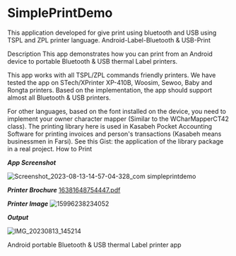 # SimplePrintDemo
This application developed for give print using bluetooth and USB using TSPL and ZPL printer language.
Android-Label-Bluetooth & USB-Print

Description
This app demonstrates how you can print from an Android device to portable Bluetooth & USB thermal Label printers. 

This app works with all TSPL/ZPL commands friendly printers.
We have tested the app on STech/XPrinter XP-410B, Woosim, Sewoo, Baby and Rongta printers.
Based on the implementation, the app should support almost all Bluetooth & USB printers.

For other languages, based on the font installed on the device, you need to implement your owner character mapper (Similar to the WCharMapperCT42 class).
The printing library here is used in Kasabeh Pocket Accounting Software for printing invoices and person's transactions (Kasabeh means businessmen in Farsi). See this Gist: the application of the library package in a real project.
How to Print

***App Screenshot***

![Screenshot_2023-08-13-14-57-04-328_com simpleprintdemo](https://github.com/sachinpangare/SimplePrintDemo/assets/10301367/2dd27acc-83f3-4647-979f-1c3accc3b5ac)

***Printer Brochure***
[16381648754447.pdf](https://github.com/sachinpangare/SimplePrintDemo/files/12329170/16381648754447.pdf)

***Printer Image***
![15996238234052](https://github.com/sachinpangare/SimplePrintDemo/assets/10301367/f87cfc34-849b-4670-91bf-a7bcb63da818)

***Output***

![IMG_20230813_145214](https://github.com/sachinpangare/SimplePrintDemo/assets/10301367/dfad1806-b4ce-46a5-a881-a9999c3589e3)


Android portable Bluetooth & USB thermal Label printer app
